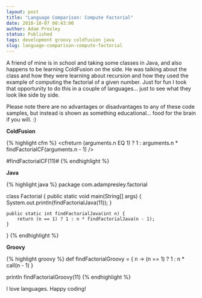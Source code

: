 ```yaml
---
layout: post
title: "Language Comparison: Compute Factorial"
date: 2010-10-07 00:43:00
author: Adam Presley
status: Published
tags: development groovy coldfusion java
slug: language-comparison-compute-factorial
---
```


A friend of mine is in school and taking some classes in Java, and also
happens to be learning ColdFusion on the side. He was talking about the
class and how they were learning about recursion and how they used the
example of computing the factorial of a given number. Just for fun I
took that opportunity to do this in a couple of languages... just to see
what they look like side by side.

Please note there are no advantages or disadvantages to any of these
code samples, but instead is shown as something educational... food for
the brain if you will. :)

**ColdFusion**

{% highlight cfm %}
<cffunction name="findFactorialCF" returntype="numeric" access="public" output="false">
	<cfargument name="n" type="numeric" required="true" />
	<cfreturn (arguments.n EQ 1) ? 1 : arguments.n * findFactorialCF(arguments.n - 1) />
</cffunction>

<cfoutput>
#findFactorialCF(11)#
</cfoutput>
{% endhighlight %}

**Java**

{% highlight java %}
package com.adampresley.factorial

class Factorial {
	public static void main(String[] args) {
		System.out.println(findFactorialJava(11));
	}

	public static int findFactorialJava(int n) {
		return (n == 1) ? 1 : n * findFactorialJava(n - 1);
	}
}
{% endhighlight %}

**Groovy**

{% highlight groovy %}
def findFactorialGroovy = { n ->
	(n == 1) ? 1 : n * call(n - 1)
}

println findFactorialGroovy(11)
{% endhighlight %}

I love languages. Happy coding!
